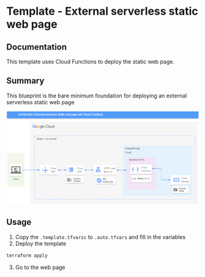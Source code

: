 # Template - External serverless static web page

## Documentation
This template uses Cloud Functions to deploy the static web page.

## Summary
This blueprint is the bare minimum foundation for deploying an external serverless static web page

![diagram](./architecture.png)

## Usage
1. Copy the `.template.tfvarsc` to `.auto.tfvars` and fill in the variables
2. Deploy the template
```bash
terraform apply
```
3. Go to the web page


